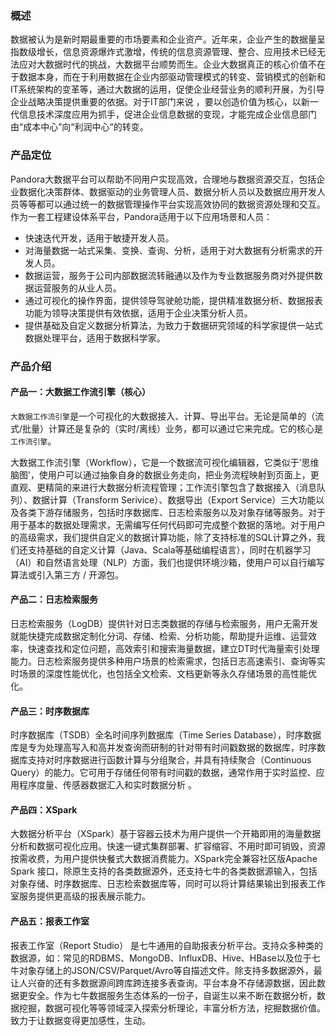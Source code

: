 ### 概述
数据被认为是新时期最重要的市场要素和企业资产。近年来，企业产生的数据量呈指数级增长，信息资源爆炸式激增，传统的信息资源管理、整合、应用技术已经无法应对大数据时代的挑战，大数据平台顺势而生。企业大数据真正的核心价值不在于数据本身，而在于利用数据在企业内部驱动管理模式的转变、营销模式的创新和IT系统架构的变革等，通过大数据的运用，促使企业经营业务的顺利开展，为引导企业战略决策提供重要的依据。对于IT部门来说 ，要以创造价值为核心，以新一代信息技术深度应用为抓手，促进企业信息数据的变现，才能完成企业信息部门由“成本中心”向“利润中心“的转变。

### 产品定位

Pandora大数据平台可以帮助不同用户实现高效，合理地与数据资源交互，包括企业数据化决策群体、数据驱动的业务管理人员、数据分析人员以及数据应用开发人员等等都可以通过统一的数据管理操作平台实现高效协同的数据资源处理和交互。作为一套工程建设体系平台，Pandora适用于以下应用场景和人员：* 快速迭代开发，适用于敏捷开发人员。* 对海量数据一站式采集、变换、查询、分析，适用于对大数据有分析需求的开发人员。* 数据运营，服务于公司内部数据流转融通以及作为专业数据服务商对外提供数据运营服务的从业人员。* 通过可视化的操作界面，提供领导驾驶舱功能，提供精准数据分析、数据报表功能为领导决策提供有效依据，适用于企业决策分析人员。* 提供基础及自定义数据分析算法，为致力于数据研究领域的科学家提供一站式数据处理平台，适用于数据科学家。


### 产品介绍
#### 产品一：大数据工作流引擎（核心）

`大数据工作流引擎`是一个可视化的大数据接入、计算、导出平台。无论是简单的（流式/批量）计算还是复杂的（实时/离线）业务，都可以通过它来完成。它的核心是`工作流引擎`。

大数据工作流引擎（Workflow），它是一个数据流可视化编辑器，它类似于‘思维脑图’，使用户可以通过抽象自身的数据业务走向，把业务流程映射到页面上，更直观、更精简的来进行大数据分析流程管理；工作流引擎包含了数据接入（消息队列）、数据计算（Transform Serivice）、数据导出（Export Service）三大功能以及各类下游存储服务，包括时序数据库、日志检索服务以及对象存储等服务。对于用于基本的数据处理需求，无需编写任何代码即可完成整个数据的落地。对于用户的高级需求，我们提供自定义的数据计算功能，除了支持标准的SQL计算之外，我们还支持基础的自定义计算（Java、Scala等基础编程语言），同时在机器学习（AI）和自然语言处理（NLP）方面，我们也提供环境沙箱，使用户可以自行编写算法或引入第三方 / 开源包。


#### 产品二：日志检索服务

日志检索服务（LogDB）提供针对日志类数据的存储与检索服务，用户无需开发就能快捷完成数据定制化分词、存储、检索、分析功能，帮助提升运维、运营效率，快速查找和定位问题，高效索引和搜索海量数据，建立DT时代海量索引处理能力。日志检索服务提供多种用户场景的检索需求，包括日志高速索引、查询等实时场景的深度性能优化，也包括全文检索、文档更新等永久存储场景的高性能优化。



#### 产品三：时序数据库

时序数据库（TSDB）全名时间序列数据库（Time Series Database），时序数据库是专为处理高写入和高并发查询而研制的针对带有时间戳数据的数据库，时序数据库支持对时序数据进行函数计算与分组聚合，并具有持续聚合（Continuous Query）的能力。它可用于存储任何带有时间戳的数据，通常作用于实时监控、应用程序度量、传感器数据汇入和实时数据分析 。


#### 产品四：XSpark

大数据分析平台（XSpark）基于容器云技术为用户提供一个开箱即用的海量数据分析和数据可视化应用。快速一键式集群部署、扩容缩容、不用时即可销毁，资源按需收费，为用户提供快餐式大数据消费能力。XSpark完全兼容社区版Apache Spark 接口，除原生支持的各类数据源外，还支持七牛的各类数据源输入，包括对象存储、时序数据库、日志检索数据库等，同时可以将计算结果输出到报表工作室服务提供更高级的报表展示能力。



#### 产品五：报表工作室

报表工作室（Report Studio） 是七牛通用的自助报表分析平台。支持众多种类的数据源，如：常见的RDBMS、MongoDB、InfluxDB、Hive、HBase以及位于七牛对象存储上的JSON/CSV/Parquet/Avro等自描述文件。除支持多数据源外，最让人兴奋的还有多数据源间跨库跨连接多表查询。平台本身不存储源数据，因此数据更安全。作为七牛数据服务生态体系的一份子，自诞生以来不断在数据分析，数据挖掘，数据可视化等等领域深入探索分析理论，丰富分析方法，挖掘数据价值。致力于让数据变得更加感性，生动。
